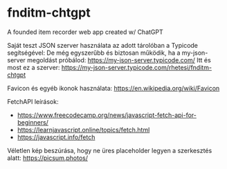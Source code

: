 # fnditm-chtgpt
A founded item recorder web app created w/ ChatGPT

Saját teszt JSON szerver használata az adott tárolóban a Typicode segítségével:
De még egyszerűbb és biztosan működik, ha a my-json-server megoldást próbálod: https://my-json-server.typicode.com/
Itt és most ez a szerver: https://my-json-server.typicode.com/rhetesi/fnditm-chtgpt

Favicon és egyéb ikonok használata: https://en.wikipedia.org/wiki/Favicon

FetchAPI leírások:
- https://www.freecodecamp.org/news/javascript-fetch-api-for-beginners/
- https://learnjavascript.online/topics/fetch.html
- https://javascript.info/fetch


Véletlen kép beszúrása, hogy ne üres placeholder legyen a szerkesztés alatt: https://picsum.photos/